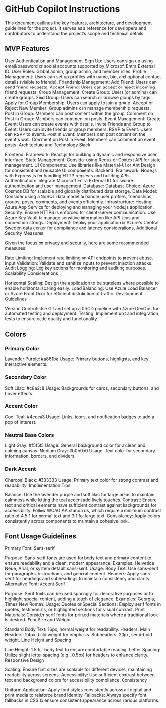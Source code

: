 # GitHub Copilot Instructions
 
This document outlines the key features, architecture, and development guidelines for the project. It serves as a reference for developers and contributors to understand the project's scope and technical details.
 
## MVP Features
 
User Authentication and Management:
Sign Up: Users can sign up using email/password or social accounts supported by Microsoft Entra External ID.
User Roles: Global admin, group admin, and member roles.
Profile Management: Users can set up profiles with name, bio, and optional contact details (visible to friends).
Friendship Management:
Add Friend: Users can send friend requests.
Accept Friend: Users can accept or reject incoming friend requests.
Group Management:
Create Group: Users (or admins) can create groups.
Find Group: Users can search or browse groups by tags.
Apply for Group Membership: Users can apply to join a group.
Accept or Reject New Member: Group admins can manage membership requests.
Post in Group: Members can post content within the group.
Comment on Post in Group: Members can comment on posts.
Event Management:
Create Event: Users can create events with details.
Invite Friends and Group to Event: Users can invite friends or group members.
RSVP to Event: Users can RSVP to events.
Post in Event: Members can post content on the event's wall.
Comment on Post in Event: Members can comment on event posts.
Architecture and Technology Stack
 

Frontend:
Framework: React.js for building a dynamic and responsive user interface.
State Management: Consider using Redux or Context API for state management.
UI Components: Use libraries like Material-UI or Ant Design for consistent and reusable UI components.
Backend:
Framework: Node.js with Express.js for handling HTTP requests and building APIs.
Authentication: Integrate Microsoft Entra External ID for secure authentication and user management.
Database:
Database Choice: Azure Cosmos DB for scalable and globally distributed data storage.
Data Model: Consider using a NoSQL data model to handle user profiles, friendships, groups, posts, comments, and events efficiently.
Infrastructure:
Hosting: Azure App Service for deploying and managing your Node.js application.
Security: Ensure HTTPS is enforced for client-server communication. Use Azure Key Vault to manage sensitive information like API keys and connection strings.
Deployment:
Deploy your application in Azure's Central Sweden data center for compliance and latency considerations.
Additional Security Measures
 
Given the focus on privacy and security, here are some recommended measures:

Rate Limiting: Implement rate limiting on API endpoints to prevent abuse.
Input Validation: Validate and sanitize inputs to prevent injection attacks.
Audit Logging: Log key actions for monitoring and auditing purposes.
Scalability Considerations
 

Horizontal Scaling: Design the application to be stateless where possible to enable horizontal scaling easily.
Load Balancing: Use Azure Load Balancer or Azure Front Door for efficient distribution of traffic.
Development Guidelines
 

Version Control: Use Git and set up a CI/CD pipeline with Azure DevOps for automated testing and deployment.
Testing: Implement unit and integration tests to ensure code quality and functionality.

## Colors

### Primary Color
Lavender Purple: #a861ba
Usage: Primary buttons, highlights, and key interactive elements.
### Secondary Color
Soft Lilac: #c8a2c8
Usage: Backgrounds for cards, secondary buttons, and hover effects.
### Accent Color
Cool Teal: #4ecca3
Usage: Links, icons, and notification badges to add a pop of interest.
### Neutral Base Colors
Light Gray: #f5f5f5
Usage: General background color for a clean and calming canvas.
Medium Gray: #b0b0b0
Usage: Text color for secondary information, borders, and dividers.
### Dark Accent
Charcoal Black: #333333
Usage: Primary text color for strong contrast and readability.
Implementation Tips:
 
Balance: Use the lavender purple and soft lilac for large areas to maintain calmness while letting the teal accent add lively touches.
Contrast: Ensure text and critical elements have sufficient contrast against backgrounds for accessibility. Follow WCAG AA standards, which require a minimum contrast ratio of 4.5:1 for normal text and 3:1 for large text.
Consistency: Apply colors consistently across components to maintain a cohesive look.

## Font Usage Guidelines
 

Primary Font: Sans-serif
 

Purpose: Sans-serif fonts are used for body text and primary content to ensure readability and a clean, modern appearance.
Examples: Helvetica Neue, Arial, or system default sans-serif.
Usage:
Body Text: Use sans-serif for paragraphs, instructions, and general content.
Headers: Apply sans-serif for headings and subheadings to maintain consistency and clarity.
Alternative Font: Accent Serif
 

Purpose: Serif fonts can be used sparingly for decorative purposes or to highlight special content, adding a touch of elegance.
Examples: Georgia, Times New Roman.
Usage:
Quotes or Special Sections: Employ serif fonts in quotes, testimonials, or highlighted sections for visual contrast.
Print Materials: Consider serif fonts for printed materials where a traditional look is desired.
Font Size and Weight
 

Standard Body Text: 16px, normal weight for readability.
Headers:
Main Headers: 24px, bold weight for emphasis.
Subheaders: 20px, semi-bold weight.
Line Height and Spacing
 

Line Height: 1.5 for body text to ensure comfortable reading.
Letter Spacing: Utilize slight letter spacing (e.g., 0.5px) for headers to enhance clarity.
Responsive Design
 

Scaling: Ensure font sizes are scalable for different devices, maintaining readability across screens.
Accessibility: Use sufficient contrast between text and background colors for accessibility compliance.
Consistency
 

Uniform Application: Apply font styles consistently across all digital and print media to reinforce brand identity.
Fallbacks: Always specify font fallbacks in CSS to ensure consistent appearance across various platforms.
